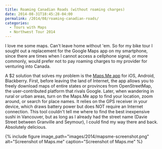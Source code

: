 ```yaml
---
title: Roaming Canadian Roads (without roaming charges)
date: 2014-08-31T18:45:28-04:00
permalink: /2014/08/roaming-canadian-roads/
categories:
  - Tours with Maps
  - Northwest Tour 2014
---
```

I love me some maps. Can't leave home without 'em. So for my bike tour I sought out a replacement for the Google Maps app on my smartphone, since there are times when I cannot access a cellphone signal, or more commonly, would prefer not to pay roaming charges to my provider for venturing into Canada.

A $2 solution that solves my problem is the [Maps.Me app](http://maps.me/) for iOS, Android, Blackberry. First, before leaving the land of Internet, the app allows you to freely download maps of entire states or provinces from OpenStreetMap, the user-contributed platform that rivals Google. Later, when wandering in rural or urban areas, turn on the Maps.Me app to find your location, zoom around, or search for place names. It relies on the GPS receiver in your device, which draws battery power but does NOT require an Internet connection. This tool couldn't tell me where to find the best inexpensive sushi in Vancouver, but as long as I already had the street name (Davie Street between Granville and Seymour), I could find my way there and back. Absolutely delicious.

{% include figure image_path="images/2014/mapsme-screenshot.png" alt="Screenshot of Maps.me" caption="Screenshot of Maps.me" %}
